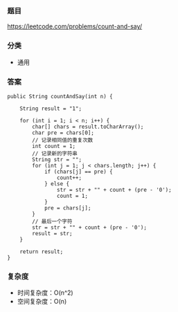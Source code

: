 ### 题目
https://leetcode.com/problems/count-and-say/

### 分类
* 通用

### 答案
```
public String countAndSay(int n) {

    String result = "1";

    for (int i = 1; i < n; i++) {
        char[] chars = result.toCharArray();
        char pre = chars[0];
        // 记录相同值的重复次数
        int count = 1;
        // 记录新的字符串
        String str = "";
        for (int j = 1; j < chars.length; j++) {
            if (chars[j] == pre) {
                count++;
            } else {
                str = str + "" + count + (pre - '0');
                count = 1;
            }
            pre = chars[j];
        }
        // 最后一个字符
        str = str + "" + count + (pre - '0');
        result = str;
    }

    return result;
}
```

### 复杂度
* 时间复杂度：O(n^2)
* 空间复杂度：O(n)
